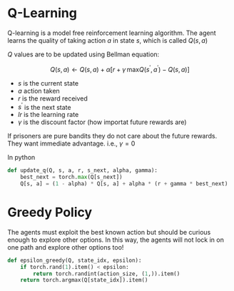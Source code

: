 # Q-Learning

Q-learning is a model free reinforcement learning algorithm.
The agent learns the quality of taking action $a$ in state $s$, which is called $Q(s, a)$

$Q$ values are to be updated using Bellman equation:

```math
Q(s, a) \leftarrow Q(s, a) + \alpha \Big[r + \gamma\, \mathrm{max}Q(s^\prime, a^\prime)  -  Q(s, a)\Big]
```

- $s$ is the current state
- $a$ action taken
- $r$ is the reward received
- $s^\prime$ is the next state
- $lr$ is the learning rate
- $\gamma$ is the discount factor (how importat future rewards are)

If prisoners are pure bandits they do not care about the future rewards. They want immediate advantage. i.e., $\gamma=0$

In python
```python
def update_q(Q, s, a, r, s_next, alpha, gamma):
    best_next = torch.max(Q[s_next])
    Q[s, a] = (1 - alpha) * Q[s, a] + alpha * (r + gamma * best_next)
```

# Greedy Policy
The agents must exploit the best known action but should be curious enough to explore other options. In this way, the agents will not lock in on one path and explore other options too!
```python
def epsilon_greedy(Q, state_idx, epsilon):
    if torch.rand(1).item() < epsilon:
        return torch.randint(action_size, (1,)).item()
    return torch.argmax(Q[state_idx]).item()
```
